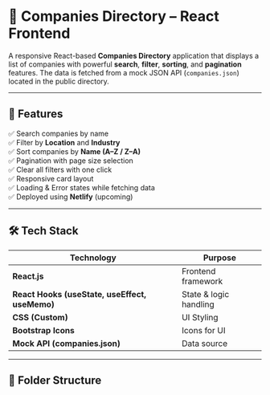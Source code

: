 # 🏢 Companies Directory – React Frontend

A responsive React-based **Companies Directory** application that displays a list of companies with powerful **search**, **filter**, **sorting**, and **pagination** features. The data is fetched from a mock JSON API (`companies.json`) located in the public directory.

---

## 🚀 Features

✅ Search companies by name  
✅ Filter by **Location** and **Industry**  
✅ Sort companies by **Name (A–Z / Z–A)**  
✅ Pagination with page size selection  
✅ Clear all filters with one click  
✅ Responsive card layout  
✅ Loading & Error states while fetching data  
✅ Deployed using **Netlify** (upcoming)  

---

## 🛠️ Tech Stack

| Technology     | Purpose |
|---------------|--------|
| **React.js**  | Frontend framework |
| **React Hooks (useState, useEffect, useMemo)** | State & logic handling |
| **CSS (Custom)** | UI Styling |
| **Bootstrap Icons** | Icons for UI |
| **Mock API (companies.json)** | Data source |

---

## 📁 Folder Structure


